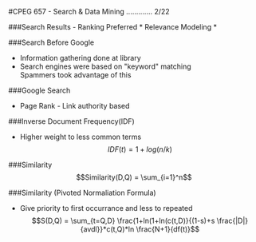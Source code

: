 #CPEG 657 - Search & Data Mining ............. 2/22

###Search Results - Ranking Preferred
	* Relevance Modeling
	* 

###Search Before Google
* Information gathering done at library
* Search engines were based on "keyword" matching<br>
  Spammers took advantage of this

###Google Search
* Page Rank - Link authority based

###Inverse Document Frequency(IDF)
* Higher weight to less common terms
  $$IDF(t) = 1 + log(n/k)$$

###Similarity
  $$Similarity(D,Q) = \sum_{i=1}^n$$
  
###Similarity (Pivoted Normaliation Formula)
* Give priority to first occurrance and less to repeated
  $$S(D,Q) = \sum_{t=Q,D} \frac{1+ln(1+ln(c(t,D)}{(1-s)+s \frac{|D|}{avdl}}*c(t,Q)*ln \frac{N+1}{df(t)}$$